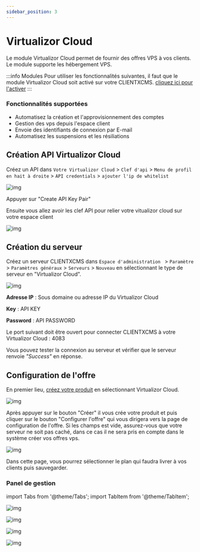 ```yaml
---
sidebar_position: 3
---
```


# Virtualizor Cloud

Le module Virtualizor Cloud permet de fournir des offres VPS à vos clients. Le module supporte les hébergement VPS.

:::info Modules
Pour utiliser les fonctionnalités suivantes, il faut que le module Virtualizor Cloud soit activé sur votre CLIENTXCMS. [cliquez ici pour l'activer](../)
:::

### Fonctionnalités supportées 
- Automatisez la création et l'approvisionnement des comptes
- Gestion des vps depuis l'espace client
- Envoie des identifiants de connexion par E-mail
- Automatisez les suspensions et les résiliations

## Création API Virtualizor Cloud 
Créez un API dans `Votre Virtualizor Cloud` > `Clef d'api` > `Menu de profil en hait à droite` > `API credentials` > `ajouter l'ip de whitelist`

![img](/img/next_gen/extensions/modules/virtualizorcloud/image2.png)

Appuyer sur "Create API Key Pair"

Ensuite vous allez avoir les clef API pour relier votre vitualizor cloud sur votre espace client

![img](/img/next_gen/extensions/modules/virtualizorcloud/image3.png)

## Création du serveur

Créez un serveur CLIENTXCMS dans `Espace d'administration ` > `Paramètre` > `Paramètres généraux` > `Serveurs` > `Nouveau` en sélectionnant le type de serveur en "Virtualizor Cloud".

![img](/img/next_gen/extensions/modules/virtualizorcloud/image.png)

**Adresse IP** : Sous domaine ou adresse IP du Virtualizor Cloud

**Key** : API KEY

**Password** : API PASSWORD

Le port suivant doit être ouvert pour connecter CLIENTXCMS à votre Virtualizor Cloud : 4083

Vous pouvez tester la connexion au serveur et vérifier que le serveur renvoie *"Success"* en réponse.

## Configuration de l'offre
En premier lieu, [créez votre produit](../../store/produits#création) en sélectionnant Virtualizor Cloud.

![img](/img/next_gen/extensions/modules/virtualizorcloud/image5.png)

Après appuyer sur le bouton "Créer" il vous crée votre produit et puis cliquer sur le bouton "Configurer l'offre" qui vous dirigera vers la page de configuration de l'offre. Si les champs est vide, assurez-vous que votre serveur ne soit pas caché, dans ce cas il ne sera pris en compte dans le système créer vos offres vps.

![img](/img/next_gen/extensions/modules/virtualizorcloud/image4.png)

Dans cette page, vous pourrez sélectionner le plan qui faudra livrer à vos clients puis sauvegarder.

### Panel de gestion

import Tabs from '@theme/Tabs';
import TabItem from '@theme/TabItem';

<Tabs>
<TabItem value="Interface" label="Interface">

![img](/img/next_gen/extensions/modules/virtualizorcloud/image6.png)

</TabItem>

<TabItem value="Reinstallation" label="Réinstallation">

![img](/img/next_gen/extensions/modules/virtualizorcloud/image7.png)

</TabItem>

<TabItem value="Nomhote" label="Nom d'hôte">

![img](/img/next_gen/extensions/modules/virtualizorcloud/image8.png)

</TabItem>

<TabItem value="password" label="Mot de passe">

![img](/img/next_gen/extensions/modules/virtualizorcloud/image9.png)

</TabItem>

</Tabs>
